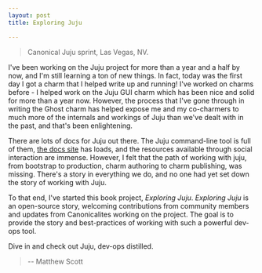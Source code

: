 ```yaml
---
layout: post
title: Exploring Juju

---
```


> Canonical Juju sprint, Las Vegas, NV.

I've been working on the Juju project for more than a year and a half by now,
and I'm still learning a ton of new things.  In fact, today was the first day I
got a charm that I helped write up and running!  I've worked on charms before -
I helped work on the Juju GUI charm which has been nice and solid for more than
a year now.  However, the process that I've gone through in writing the Ghost
charm has helped expose me and my co-charmers to much more of the internals and
workings of Juju than we've dealt with in the past, and that's been
enlightening.

There are lots of docs for Juju out there.  The Juju command-line tool is full
of them, [the docs site](http://juju.ubuntu.com/docs) has loads, and the
resources available through social interaction are immense.  However, I felt
that the path of working with juju, from bootstrap to production, charm
authoring to charm publishing, was missing.  There's a story in everything we
do, and no one had yet set down the story of working with Juju.

To that end, I've started this book project, *Exploring Juju*.  *Exploring Juju*
is an open-source story, welcoming contributions from community members and
updates from Canonicalites working on the project.  The goal is to provide the
story and best-practices of working with such a powerful dev-ops tool.

Dive in and check out Juju, dev-ops distilled.

> -- Matthew Scott
